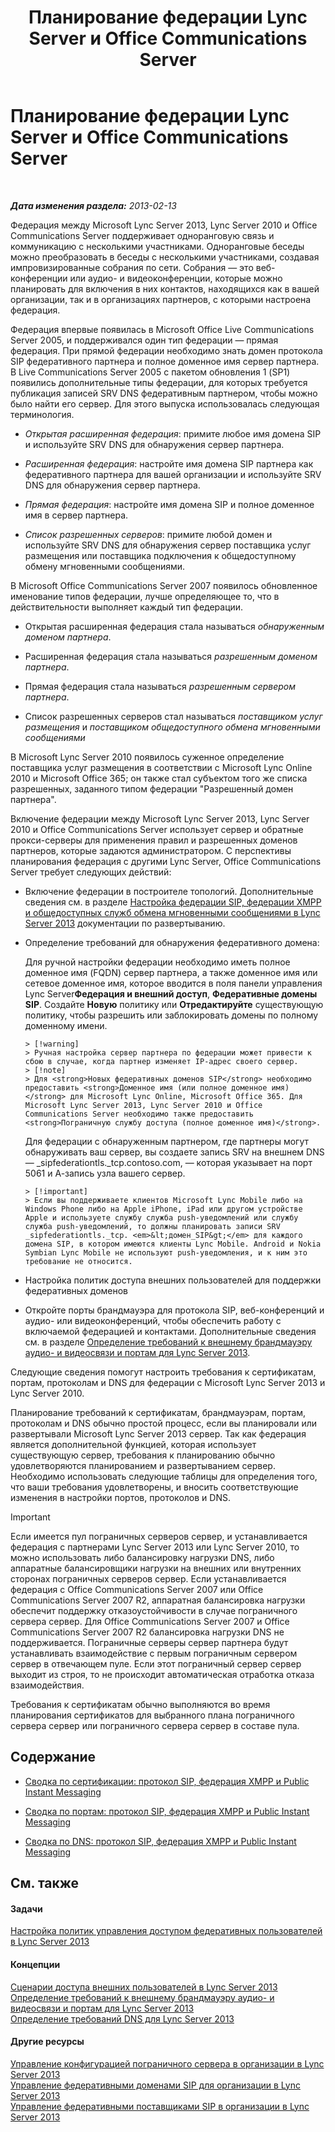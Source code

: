 ﻿---
title: Планирование федерации Lync Server и Office Communications Server
TOCTitle: Планирование федерации Lync Server и Office Communications Server
ms:assetid: c9eaf06b-054f-41a4-ad0c-499400d6c4c7
ms:mtpsurl: https://technet.microsoft.com/ru-ru/library/JJ205335(v=OCS.15)
ms:contentKeyID: 49311176
ms.date: 05/19/2016
mtps_version: v=OCS.15
ms.translationtype: HT
---

# Планирование федерации Lync Server и Office Communications Server

 

_**Дата изменения раздела:** 2013-02-13_

Федерация между Microsoft Lync Server 2013, Lync Server 2010 и Office Communications Server поддерживает одноранговую связь и коммуникацию с несколькими участниками. Одноранговые беседы можно преобразовать в беседы с несколькими участниками, создавая импровизированные собрания по сети. Собрания — это веб-конференции или аудио- и видеоконференции, которые можно планировать для включения в них контактов, находящихся как в вашей организации, так и в организациях партнеров, с которыми настроена федерация.

Федерация впервые появилась в Microsoft Office Live Communications Server 2005, и поддерживался один тип федерации — прямая федерация. При прямой федерации необходимо знать домен протокола SIP федеративного партнера и полное доменное имя сервер партнера. В Live Communications Server 2005 с пакетом обновления 1 (SP1) появились дополнительные типы федерации, для которых требуется публикация записей SRV DNS федеративным партнером, чтобы можно было найти его сервер. Для этого выпуска использовалась следующая терминология.

  - *Открытая расширенная федерация*: примите любое имя домена SIP и используйте SRV DNS для обнаружения сервер партнера.

  - *Расширенная федерация*: настройте имя домена SIP партнера как федеративного партнера для вашей организации и используйте SRV DNS для обнаружения сервер партнера.

  - *Прямая федерация*: настройте имя домена SIP и полное доменное имя в сервер партнера.

  - *Список разрешенных серверов*: примите любой домен и используйте SRV DNS для обнаружения сервер поставщика услуг размещения или поставщика подключения к общедоступному обмену мгновенными сообщениями.

В Microsoft Office Communications Server 2007 появилось обновленное именование типов федерации, лучше определяющее то, что в действительности выполняет каждый тип федерации.

  - Открытая расширенная федерация стала называться *обнаруженным доменом партнера*.

  - Расширенная федерация стала называться *разрешенным доменом партнера*.

  - Прямая федерация стала называться *разрешенным сервером партнера*.

  - Список разрешенных серверов стал называться *поставщиком услуг размещения* и *поставщиком общедоступного обмена мгновенными сообщениями*

В Microsoft Lync Server 2010 появилось суженное определение поставщика услуг размещения в соответствии с Microsoft Lync Online 2010 и Microsoft Office 365; он также стал субъектом того же списка разрешенных, заданного типом федерации "Разрешенный домен партнера".

Включение федерации между Microsoft Lync Server 2013, Lync Server 2010 и Office Communications Server использует сервер и обратные прокси-серверы для применения правил и разрешенных доменов партнеров, которые задаются администратором. С перспективы планирования федерация с другими Lync Server, Office Communications Server требует следующих действий:

  - Включение федерации в построителе топологий. Дополнительные сведения см. в разделе [Настройка федерации SIP, федерации XMPP и общедоступных служб обмена мгновенными сообщениями в Lync Server 2013](lync-server-2013-configuring-sip-federation-xmpp-federation-and-public-instant-messaging.md) документации по развертыванию.

  - Определение требований для обнаружения федеративного домена:
    
       Для ручной настройки федерации необходимо иметь полное доменное имя (FQDN) сервер партнера, а также доменное имя или сетевое доменное имя, которое вводится в поля панели управления Lync Server**Федерация и внешний доступ**, **Федеративные домены SIP**. Создайте **Новую** политику или **Отредактируйте** существующую политику, чтобы разрешить или заблокировать домены по полному доменному имени.
        
        > [!warning]  
        > Ручная настройка сервер партнера по федерации может привести к сбою в случае, когда партнер изменяет IP-адрес своего сервер.        
        > [!note]  
        > Для <strong>Новых федеративных доменов SIP</strong> необходимо предоставить <strong>Доменное имя (или полное доменное имя)</strong> для Microsoft Lync Online, Microsoft Office 365. Для Microsoft Lync Server 2013, Lync Server 2010 и Office Communications Server необходимо также предоставить <strong>Пограничную службу доступа (полное доменное имя)</strong>.    
       Для федерации с обнаруженным партнером, где партнеры могут обнаруживать ваш сервер, вы создаете запись SRV на внешнем DNS — \_sipfederationtls.\_tcp.contoso.com, — которая указывает на порт 5061 и А-запись узла вашего сервер.
        
        > [!important]  
        > Если вы поддерживаете клиентов Microsoft Lync Mobile либо на Windows Phone либо на Apple iPhone, iPad или другом устройстве Apple и используете службу служба push-уведомлений или службу служба push-уведомлений, то должны планировать записи SRV _sipfederationtls._tcp. <em>&lt;домен_SIP&gt;</em> для каждого домена SIP, в котором имеются клиенты Lync Mobile. Android и Nokia Symbian Lync Mobile не используют push-уведомления, и к ним это требование не относится.

  - Настройка политик доступа внешних пользователей для поддержки федеративных доменов

  - Откройте порты брандмауэра для протокола SIP, веб-конференций и аудио- или видеоконференций, чтобы обеспечить работу с включаемой федерацией и контактами. Дополнительные сведения см. в разделе [Определение требований к внешнему брандмауэру аудио- и видеосвязи и портам для Lync Server 2013](lync-server-2013-determine-external-a-v-firewall-and-port-requirements.md).

Следующие сведения помогут настроить требования к сертификатам, портам, протоколам и DNS для федерации с Microsoft Lync Server 2013 и Lync Server 2010.

Планирование требований к сертификатам, брандмауэрам, портам, протоколам и DNS обычно простой процесс, если вы планировали или развертывали Microsoft Lync Server 2013 сервер. Так как федерация является дополнительной функцией, которая использует существующую сервер, требования к планированию обычно удовлетворяются планированием и развертыванием сервер. Необходимо использовать следующие таблицы для определения того, что ваши требования удовлетворены, и вносить соответствующие изменения в настройки портов, протоколов и DNS.

> [!important]  
> Если имеется пул пограничных серверов сервер, и устанавливается федерация с партнерами Lync Server 2013 или Lync Server 2010, то можно использовать либо балансировку нагрузки DNS, либо аппаратные балансировщики нагрузки на внешних или внутренних сторонах пограничных серверов сервер. Если устанавливается федерация с Office Communications Server 2007 или Office Communications Server 2007 R2, аппаратная балансировка нагрузки обеспечит поддержку отказоустойчивости в случае пограничного сервера сервер. Для Office Communications Server 2007 и Office Communications Server 2007 R2 балансировка нагрузки DNS не поддерживается. Пограничные серверы сервер партнера будут устанавливать взаимодействие с первым пограничным сервером сервер в отвечающем пуле. Если этот пограничный сервер сервер выходит из строя, то не происходит автоматическая отработка отказа взаимодействия.

Требования к сертификатам обычно выполняются во время планирования сертификатов для выбранного плана пограничного сервера сервер или пограничного сервера сервер в составе пула.

## Содержание

  - [Сводка по сертификации: протокол SIP, федерация XMPP и Public Instant Messaging](lync-server-2013-certificate-summary-sip-xmpp-federation-and-public-instant-messaging.md)

  - [Сводка по портам: протокол SIP, федерация XMPP и Public Instant Messaging](lync-server-2013-port-summary-sip-xmpp-federation-and-public-instant-messaging.md)

  - [Сводка по DNS: протокол SIP, федерация XMPP и Public Instant Messaging](lync-server-2013-dns-summary-sip-xmpp-federation-and-public-instant-messaging.md)

## См. также

#### Задачи

[Настройка политик управления доступом федеративных пользователей в Lync Server 2013](lync-server-2013-configure-policies-to-control-federated-user-access.md)  

#### Концепции

[Сценарии доступа внешних пользователей в Lync Server 2013](lync-server-2013-scenarios-for-external-user-access.md)  
[Определение требований к внешнему брандмауэру аудио- и видеосвязи и портам для Lync Server 2013](lync-server-2013-determine-external-a-v-firewall-and-port-requirements.md)  
[Определение требований DNS для Lync Server 2013](lync-server-2013-determine-dns-requirements.md)  

#### Другие ресурсы

[Управление конфигурацией пограничного сервера в организации в Lync Server 2013](lync-server-2013-manage-access-edge-configuration-for-your-organization.md)  
[Управление федеративными доменами SIP для организации в Lync Server 2013](lync-server-2013-manage-sip-federated-domains-for-your-organization.md)  
[Управление федеративными поставщиками SIP в организации в Lync Server 2013](lync-server-2013-manage-sip-federated-providers-for-your-organization.md)

